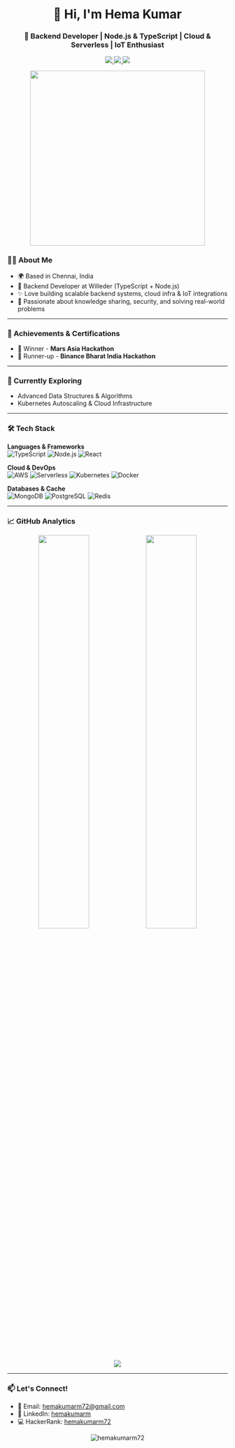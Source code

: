 <h1 align="center">👋 Hi, I'm Hema Kumar</h1>
<h3 align="center">🚀 Backend Developer | Node.js & TypeScript | Cloud & Serverless | IoT Enthusiast</h3>

<p align="center">
  <a href="https://linkedin.com/in/hemakumarm">
    <img src="https://img.shields.io/badge/LinkedIn-0077B5?style=for-the-badge&logo=linkedin&logoColor=white">
  </a>
  <a href="https://twitter.com/@hemakumarm72">
    <img src="https://img.shields.io/badge/Twitter-1DA1F2?style=for-the-badge&logo=twitter&logoColor=white">
  </a>
  <a href="https://drive.google.com/your-new-resume-link">
    <img src="https://img.shields.io/badge/Resume-4285F4?style=for-the-badge&logo=google-drive&logoColor=white">
  </a>
</p>

<div align="center">
  <img src="https://cdn.dribbble.com/users/1162077/screenshots/3848914/programmer.gif" width="400">
</div>


### 👨‍💻 About Me
- 🌍 Based in Chennai, India  
- 💼 Backend Developer at Willeder (TypeScript + Node.js)  
- ✨ Love building scalable backend systems, cloud infra & IoT integrations  
- 📝 Passionate about knowledge sharing, security, and solving real-world problems  

---

### 🏅 Achievements & Certifications
- 🥇 Winner - **Mars Asia Hackathon**  
- 🥈 Runner-up - **Binance Bharat India Hackathon**  

---

### 🌱 Currently Exploring
- Advanced Data Structures & Algorithms  
- Kubernetes Autoscaling & Cloud Infrastructure  
---


### 🛠 Tech Stack

**Languages & Frameworks**  
![TypeScript](https://img.shields.io/badge/TypeScript-3178C6?style=for-the-badge&logo=typescript&logoColor=white)
![Node.js](https://img.shields.io/badge/Node.js-339933?style=for-the-badge&logo=nodedotjs&logoColor=white)
![React](https://img.shields.io/badge/React-20232A?style=for-the-badge&logo=react&logoColor=61DAFB)

**Cloud & DevOps**  
![AWS](https://img.shields.io/badge/AWS-232F3E?style=for-the-badge&logo=amazon-aws&logoColor=white)
![Serverless](https://img.shields.io/badge/Serverless-FD5750?style=for-the-badge&logo=serverless&logoColor=white)
![Kubernetes](https://img.shields.io/badge/Kubernetes-326CE5?style=for-the-badge&logo=kubernetes&logoColor=white)
![Docker](https://img.shields.io/badge/Docker-2496ED?style=for-the-badge&logo=docker&logoColor=white)

**Databases & Cache**  
![MongoDB](https://img.shields.io/badge/MongoDB-47A248?style=for-the-badge&logo=mongodb&logoColor=white)
![PostgreSQL](https://img.shields.io/badge/PostgreSQL-4169E1?style=for-the-badge&logo=postgresql&logoColor=white)
![Redis](https://img.shields.io/badge/Redis-DC382D?style=for-the-badge&logo=redis&logoColor=white)

---

### 📈 GitHub Analytics
<p align="center">
  <img src="https://github-readme-stats.vercel.app/api?username=hemakumarm72&show_icons=true&theme=radical" width="48%">
  <img src="https://github-readme-streak-stats.herokuapp.com/?user=hemakumarm72&theme=radical" width="48%">
</p>

<p align="center">
  <img src="https://github-readme-stats.vercel.app/api/top-langs/?username=hemakumarm72&layout=compact&theme=radical">
</p>

---


### 📫 Let's Connect!
- 💌 Email: [hemakumarm72@gmail.com](mailto:hemakumarm72@gmail.com)  
- 💼 LinkedIn: [hemakumarm](https://linkedin.com/in/hemakumarm)  
- 💻 HackerRank: [hemakumarm72](https://www.hackerrank.com/hemakumarm72)

<p align="center">
  <img src="https://komarev.com/ghpvc/?username=hemakumarm72&label=Profile%20Views&color=0e75b6&style=flat" alt="hemakumarm72" />
</p>
  
